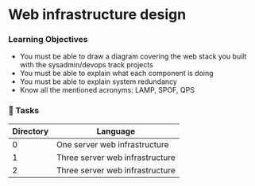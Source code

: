 # Web infrastructure design
### Learning Objectives
- You must be able to draw a diagram covering the web stack you built with the sysadmin/devops track projects
- You must be able to explain what each component is doing
- You must be able to explain system redundancy
- Know all the mentioned acronyms: LAMP, SPOF, QPS

### :file_folder: Tasks
Directory | Language
----- | -----
0 | One server web infrastructure
1 | Three server web infrastructure
2 | Three server web infrastructure
